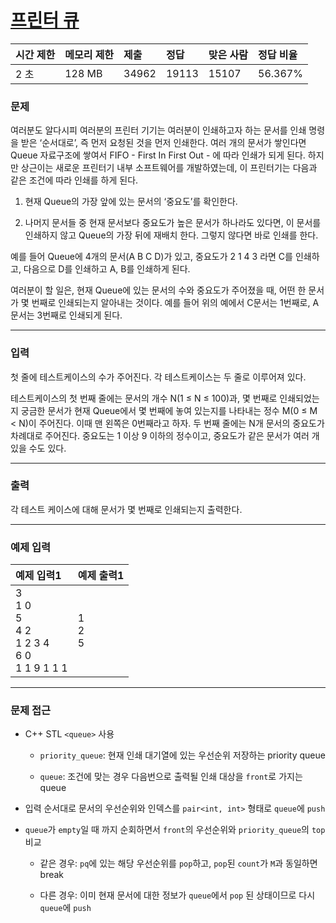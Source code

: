 # [프린터 큐](https://www.acmicpc.net/problem/1966)

<div align = center>

| 시간 제한 | 메모리 제한 | 제출  | 정답  | 맞은 사람 | 정답 비율 |
| :-------- | :---------- | :---- | :---- | :-------- | :-------- |
| 2 초      | 128 MB      | 34962 | 19113 | 15107     | 56.367%   |

</div>

### 문제

여러분도 알다시피 여러분의 프린터 기기는 여러분이 인쇄하고자 하는 문서를 인쇄 명령을 받은 ‘순서대로’, 즉 먼저 요청된 것을 먼저 인쇄한다. 여러 개의 문서가 쌓인다면 Queue 자료구조에 쌓여서 FIFO - First In First Out - 에 따라 인쇄가 되게 된다. 하지만 상근이는 새로운 프린터기 내부 소프트웨어를 개발하였는데, 이 프린터기는 다음과 같은 조건에 따라 인쇄를 하게 된다.

  1. 현재 Queue의 가장 앞에 있는 문서의 ‘중요도’를 확인한다.

  2. 나머지 문서들 중 현재 문서보다 중요도가 높은 문서가 하나라도 있다면, 이 문서를 인쇄하지 않고 Queue의 가장 뒤에 재배치 한다. 그렇지 않다면 바로 인쇄를 한다.

예를 들어 Queue에 4개의 문서(A B C D)가 있고, 중요도가 2 1 4 3 라면 C를 인쇄하고, 다음으로 D를 인쇄하고 A, B를 인쇄하게 된다.

여러분이 할 일은, 현재 Queue에 있는 문서의 수와 중요도가 주어졌을 때, 어떤 한 문서가 몇 번째로 인쇄되는지 알아내는 것이다. 예를 들어 위의 예에서 C문서는 1번째로, A문서는 3번째로 인쇄되게 된다.

---

### 입력

첫 줄에 테스트케이스의 수가 주어진다. 각 테스트케이스는 두 줄로 이루어져 있다.

테스트케이스의 첫 번째 줄에는 문서의 개수 N(1 ≤ N ≤ 100)과, 몇 번째로 인쇄되었는지 궁금한 문서가 현재 Queue에서 몇 번째에 놓여 있는지를 나타내는 정수 M(0 ≤ M < N)이 주어진다. 이때 맨 왼쪽은 0번째라고 하자. 두 번째 줄에는 N개 문서의 중요도가 차례대로 주어진다. 중요도는 1 이상 9 이하의 정수이고, 중요도가 같은 문서가 여러 개 있을 수도 있다.

---

### 출력

각 테스트 케이스에 대해 문서가 몇 번째로 인쇄되는지 출력한다.

---

### 예제 입력

| 예제 입력1                                                  | 예제 출력1    |
| :---------------------------------------------------------- | :------------ |
| 3<br/>1 0<br/>5<br/>4 2<br/>1 2 3 4<br/>6 0<br/>1 1 9 1 1 1 | 1<br/>2<br/>5 |
---

### 문제 접근

  - C++ STL `<queue>` 사용

    - `priority_queue`: 현재 인쇄 대기열에 있는 우선순위 저장하는 priority queue

    - `queue`: 조건에 맞는 경우 다음번으로 출력될 인쇄 대상을 `front`로 가지는 queue

  - 입력 순서대로 문서의 우선순위와 인덱스를 `pair<int, int>` 형태로 `queue`에 `push`

  - `queue`가 `empty`일 때 까지 순회하면서 `front`의 우선순위와 `priority_queue`의 `top` 비교

    - 같은 경우: `pq`에 있는 해당 우선순위를 `pop`하고, `pop`된 `count`가 `M`과 동일하면 break

    - 다른 경우: 이미 현재 문서에 대한 정보가 `queue`에서 `pop` 된 상태이므로 다시 `queue`에 `push`